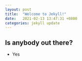 ```yaml
---
layout: post
title:  "Welcome to Jekyll!"
date:   2021-02-13 13:47:31 +0800
categories: jekyll update
---
```



## Is anybody out there?
  - Yes
